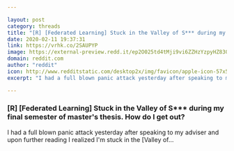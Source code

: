 ```yaml
---

layout: post
category: threads
title: "[R] [Federated Learning] Stuck in the Valley of S*** during my final semester of master's thesis. How do I get out?"
date: 2020-02-11 19:37:31
link: https://vrhk.co/2SAUPYP
image: https://external-preview.redd.it/ep2O025td4tMji9vi6ZZHzYzpyHZ830gnwllO13SW4Q.jpg?width=300&height=157.068062827&auto=webp&s=48b92f21cd6d0f9511f2ac36116be6526fa5f07d
domain: reddit.com
author: "reddit"
icon: http://www.redditstatic.com/desktop2x/img/favicon/apple-icon-57x57.png
excerpt: "I had a full blown panic attack yesterday after speaking to my adviser and upon further reading I realized I'm stuck in the [Valley of..."

---
```


### [R] [Federated Learning] Stuck in the Valley of S*** during my final semester of master's thesis. How do I get out?

I had a full blown panic attack yesterday after speaking to my adviser and upon further reading I realized I'm stuck in the [Valley of...